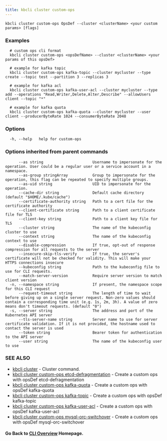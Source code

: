 ```yaml
---
title: kbcli cluster custom-ops
---
```




```
kbcli cluster custom-ops OpsDef --cluster <clusterName> <your custom params> [flags]
```

### Examples

```
  # custom ops cli format
  kbcli cluster custom-ops <opsDefName> --cluster <clusterName> <your params of this opsDef>
  
  # example for kafka topic
  kbcli cluster custom-ops kafka-topic --cluster mycluster --type create --topic test --partition 3 --replicas 3
  
  # example for kafka acl
  kbcli cluster custom-ops kafka-user-acl --cluster mycluster --type add --operations "Read,Writer,Delete,Alter,Describe" --allowUsers client --topic "*"
  
  # example for kafka quota
  kbcli cluster custom-ops kafka-quota --cluster mycluster --user client --producerByteRate 1024 --consumerByteRate 2048
```

### Options

```
  -h, --help   help for custom-ops
```

### Options inherited from parent commands

```
      --as string                      Username to impersonate for the operation. User could be a regular user or a service account in a namespace.
      --as-group stringArray           Group to impersonate for the operation, this flag can be repeated to specify multiple groups.
      --as-uid string                  UID to impersonate for the operation.
      --cache-dir string               Default cache directory (default "$HOME/.kube/cache")
      --certificate-authority string   Path to a cert file for the certificate authority
      --client-certificate string      Path to a client certificate file for TLS
      --client-key string              Path to a client key file for TLS
      --cluster string                 The name of the kubeconfig cluster to use
      --context string                 The name of the kubeconfig context to use
      --disable-compression            If true, opt-out of response compression for all requests to the server
      --insecure-skip-tls-verify       If true, the server's certificate will not be checked for validity. This will make your HTTPS connections insecure
      --kubeconfig string              Path to the kubeconfig file to use for CLI requests.
      --match-server-version           Require server version to match client version
  -n, --namespace string               If present, the namespace scope for this CLI request
      --request-timeout string         The length of time to wait before giving up on a single server request. Non-zero values should contain a corresponding time unit (e.g. 1s, 2m, 3h). A value of zero means don't timeout requests. (default "0")
  -s, --server string                  The address and port of the Kubernetes API server
      --tls-server-name string         Server name to use for server certificate validation. If it is not provided, the hostname used to contact the server is used
      --token string                   Bearer token for authentication to the API server
      --user string                    The name of the kubeconfig user to use
```

### SEE ALSO

* [kbcli cluster](kbcli_cluster.md)	 - Cluster command.
* [kbcli cluster custom-ops etcd-defragmentation](kbcli_cluster_custom-ops_etcd-defragmentation.md)	 - Create a custom ops with opsDef etcd-defragmentation
* [kbcli cluster custom-ops kafka-quota](kbcli_cluster_custom-ops_kafka-quota.md)	 - Create a custom ops with opsDef kafka-quota
* [kbcli cluster custom-ops kafka-topic](kbcli_cluster_custom-ops_kafka-topic.md)	 - Create a custom ops with opsDef kafka-topic
* [kbcli cluster custom-ops kafka-user-acl](kbcli_cluster_custom-ops_kafka-user-acl.md)	 - Create a custom ops with opsDef kafka-user-acl
* [kbcli cluster custom-ops mysql-orc-switchover](kbcli_cluster_custom-ops_mysql-orc-switchover.md)	 - Create a custom ops with opsDef mysql-orc-switchover

#### Go Back to [CLI Overview](cli.md) Homepage.

